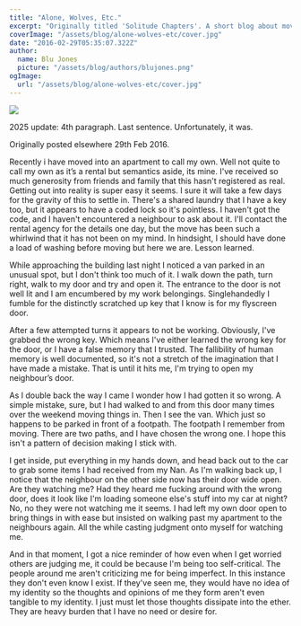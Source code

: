 ```yaml
---
title: "Alone, Wolves, Etc."
excerpt: "Originally titled 'Solitude Chapters'. A short blog about moving into an apartment on my own."
coverImage: "/assets/blog/alone-wolves-etc/cover.jpg"
date: "2016-02-29T05:35:07.322Z"
author:
  name: Blu Jones
  picture: "/assets/blog/authors/blujones.png"
ogImage:
  url: "/assets/blog/alone-wolves-etc/cover.jpg"
---
```

![](/assets/blog/alone-wolves-etc/cover.jpg)

2025 update: 4th paragraph. Last sentence. Unfortunately, it was.

Originally posted elsewhere 29th Feb 2016.

Recently i have moved into an apartment to call my own. Well not quite to call my own as it’s a rental but semantics aside, its mine. I've received so much generosity from friends and family that this hasn't registered as real. Getting out into reality is super easy it seems. I sure it will take a few days for the gravity of this to settle in. There's a shared laundry that I have a key too, but it appears to have a coded lock so it's pointless. I haven't got the code, and I haven't encountered a neighbour to ask about it. I'll contact the rental agency for the details one day, but the move has been such a whirlwind that it has not been on my mind. In hindsight, I should have done a load of washing before moving but here we are. Lesson learned.

While approaching the building last night I noticed a van parked in an unusual spot, but I don't think too much of it. I walk down the path, turn right, walk to my door and try and open it. The entrance to the door is not well lit and I am encumbered by my work belongings. Singlehandedly I fumble for the distinctly scratched up key that I know is for my flyscreen door.

After a few attempted turns it appears to not be working. Obviously, I've grabbed the wrong key. Which means I've either learned the wrong key for the door, or I have a false memory that I trusted. The fallibility of human memory is well documented, so it's not a stretch of the imagination that I have made a mistake. That is until it hits me, I'm trying to open my neighbour’s door.

As I double back the way I came I wonder how I had gotten it so wrong. A simple mistake, sure, but I had walked to and from this door many times over the weekend moving things in. Then I see the van. Which just so happens to be parked in front of a footpath. The footpath I remember from moving. There are two paths, and I have chosen the wrong one. I hope this isn't a pattern of decision making I stick with.

I get inside, put everything in my hands down, and head back out to the car to grab some items I had received from my Nan. As I'm walking back up, I notice that the neighbour on the other side now has their door wide open. Are they watching me? Had they heard me fucking around with the wrong door, does it look like I'm loading someone else's stuff into my car at night? No, no they were not watching me it seems. I had left my own door open to bring things in with ease but insisted on walking past my apartment to the neighbours again. All the while casting judgment onto myself for watching me.

And in that moment, I got a nice reminder of how even when I get worried others are judging me, it could be because I'm being too self-critical. The people around me aren't criticizing me for being imperfect. In this instance they don't even know I exist. If they've seen me, they would have no idea of my identity so the thoughts and opinions of me they form aren't even tangible to my identity. I just must let those thoughts dissipate into the ether. They are heavy burden that I have no need or desire for.

